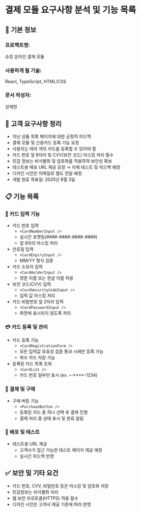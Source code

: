# 결제 모듈 요구사항 분석 및 기능 목록

## 📌 기본 정보
### 프로젝트명: 
슈킹 온라인 결제 모듈

### 사용하게 될 기술: 
React, TypeScript, HTML/CSS

### 문서 작성자: 
성재현

## 📝 고객 요구사항 정리
- 지난 상품 목록 페이지에 대한 긍정적 피드백
- 결제 모듈 및 신용카드 등록 기능 요청
- 사용자는 여러 개의 카드를 등록할 수 있어야 함
- 카드 번호 앞 8자리 및 CVV(보안 코드) 마스킹 처리 필수
- 민감 정보는 비식별화 및 암호화를 적용하여 보안성 확보
- 테스트용 배포 URL 제공 요청 → 자체 테스트 및 피드백 예정
- 디자인 시안은 이메일로 별도 전달 예정
- 개발 완료 목표일: 2025년 8월 3일

## 📋 기능 목록

### 🔐 카드 입력 기능
- 카드 번호 입력
  - `<CardNumberInput />`  
  - 실시간 포맷팅(####-####-####-####)
  - 앞 8자리 마스킹 처리
- 만료일 입력
  - `<CardExpiryInput />`  
  - MM/YY 형식 검증
- 카드 소유자 입력
  - `<CardHolderInput />`  
  - 영문 이름 또는 한글 이름 허용
- 보안 코드(CVV) 입력
  - `<CardSecurityCodeInput />`  
  - 입력 값 마스킹 처리
- 카드 비밀번호 앞 2자리 입력
  - `<CardPasswordInput />`  
  - 화면에 표시되지 않도록 처리

### 💳 카드 등록 및 관리
- 카드 등록 기능
  - `<CardRegistrationForm />`
  - 모든 입력값 유효성 검증 통과 시에만 등록 가능
  - 복수 카드 저장 가능
- 등록된 카드 목록 조회
  - `<CardList />`
  - 카드 번호 일부만 표시 (ex. ****-****-****-1234)

### 🛒 결제 및 구매
- 구매 버튼 기능
  - `<PurchaseButton />`
  - 등록된 카드 중 하나 선택 후 결제 진행
  - 결제 처리 중 상태 표시 및 완료 알림

### 🧪 배포 및 테스트
- 테스트용 URL 제공
  - 고객사가 접근 가능한 테스트 페이지 제공 예정
  - 실시간 피드백 반영

## ✅ 보안 및 기타 요건
- 카드 번호, CVV, 비밀번호 등은 마스킹 및 암호화 저장
- 민감정보는 비식별화 처리
- 웹 보안 프로토콜(HTTPS) 적용 필수
- 디자인 시안은 고객사 제공 기준에 따라 반영
